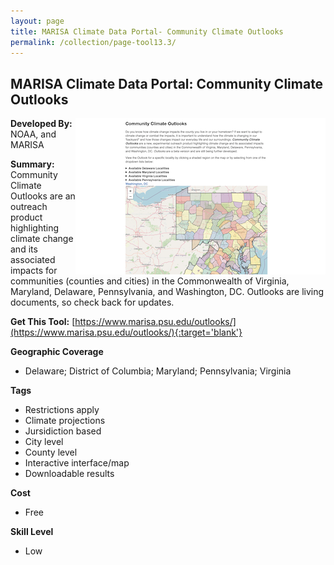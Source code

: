 ```yaml
---
layout: page
title: MARISA Climate Data Portal- Community Climate Outlooks
permalink: /collection/page-tool13.3/
---
```

## MARISA Climate Data Portal: Community Climate Outlooks

<img src="/images/scaled_250_400/TOOLID_13.3_ScreenCapture-1.png" style="max-height:250px;max-width:400;" align="right"/>

**Developed By:** NOAA, and MARISA

**Summary:** Community Climate Outlooks are an outreach product highlighting climate change and its associated impacts for communities (counties and cities) in the Commonwealth of Virginia, Maryland, Delaware, Pennsylvania, and Washington, DC. Outlooks are living documents, so check back for updates.

**Get This Tool:** [https://www.marisa.psu.edu/outlooks/](https://www.marisa.psu.edu/outlooks/){:target='blank'}

**Geographic Coverage**

* Delaware; District of Columbia; Maryland; Pennsylvania; Virginia

**Tags**

*  Restrictions apply
*  Climate projections
*  Jursidiction based
*  City level
*  County level
*  Interactive interface/map
*  Downloadable results

**Cost**

* Free

**Skill Level**

* Low
